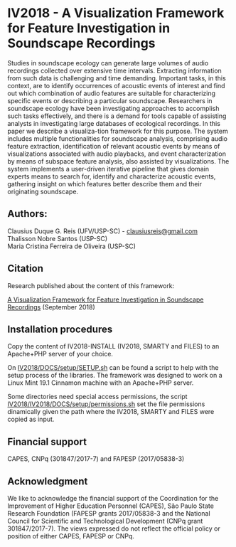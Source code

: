 # IV2018 - A Visualization Framework for Feature Investigation in Soundscape Recordings

Studies in soundscape ecology can generate large volumes of audio recordings collected over extensive time intervals. Extracting information from such data is challenging and time demanding. Important tasks, in this context, are to identify occurrences of acoustic events of interest and find out which combination of audio features are suitable for characterizing specific events or describing a particular soundscape. Researchers in soundscape ecology have been investigating approaches to accomplish such tasks effectively, and there is a demand for tools capable of assisting analysts in investigating large databases of ecological recordings. In this paper we describe a visualiza-tion framework for this purpose. The system includes multiple functionalities for soundscape analysis, comprising audio feature extraction, identification of relevant acoustic events by means of visualizations associated with audio playbacks, and event characterization by means of subspace feature analysis, also assisted by visualizations. The system implements a user-driven iterative pipeline that gives domain experts means to search for, identify and characterize acoustic events, gathering insight on which features better describe them and their originating soundscape.

## Authors:
   Clausius Duque G. Reis (UFV/USP-SC) - clausiusreis@gmail.com\
   Thalisson Nobre Santos (USP-SC)\
   Maria Cristina Ferreira de Oliveira (USP-SC)
       
## Citation
Research published about the content of this framework:

[A Visualization Framework for Feature Investigation in Soundscape Recordings](https://www.researchgate.net/publication/327390554_A_Visualization_Framework_for_Feature_Investigation_in_Soundscape_Recordings) (September 2018)

## Installation procedures
Copy the content of IV2018-INSTALL (IV2018, SMARTY and FILES) to an Apache+PHP server of your choice.

On [IV2018/DOCS/setup/SETUP.sh](https://github.com/clausiusreis/IV2018/blob/master/IV2018/DOCS/setup/SETUP.sh) can be found a script to help with the setup process of the libraries. The framework was designed to work on a Linux Mint 19.1 Cinnamon machine with an Apache+PHP server. 

Some directories need special access permissions, the script [IV2018/IV2018/DOCS/setup/permissions.sh](https://github.com/clausiusreis/IV2018/blob/master/IV2018/DOCS/setup/permissions.sh) set the file permissions dinamically given the path where the IV2018, SMARTY and FILES were copied as input.

## Financial support 
CAPES, CNPq (301847/2017-7) and FAPESP (2017/05838-3)

## Acknowledgment
We like to acknowledge the financial support of the Coordination for the Improvement of Higher Education Personnel (CAPES), São Paulo State Research Foundation (FAPESP grants 2017/05838-3 and the National Council for Scientific and Technological Development (CNPq grant 301847/2017-7). The views expressed do not reflect the official policy or position of either CAPES, FAPESP or CNPq.
